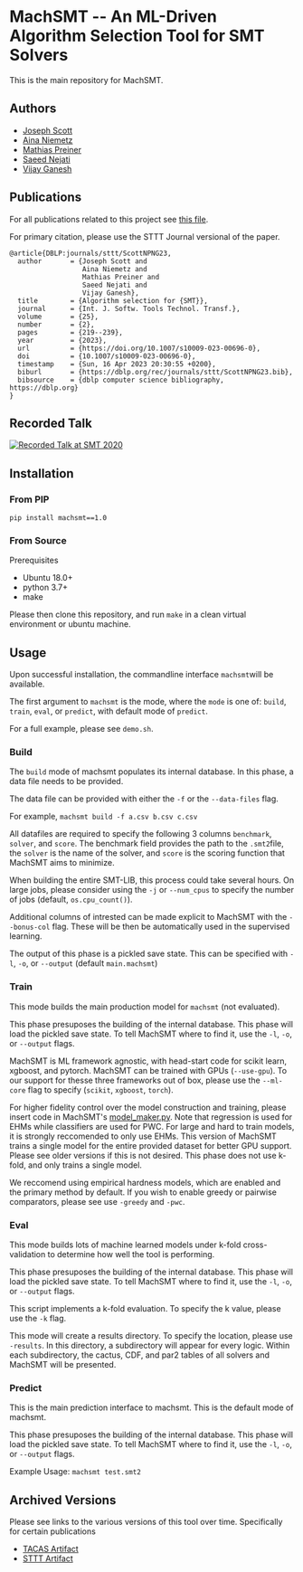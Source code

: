 # MachSMT -- An ML-Driven Algorithm Selection Tool for SMT Solvers

This is the main repository for MachSMT.

## Authors
  * [Joseph Scott](https://www.joe-scott.net/)
  * [Aina Niemetz](https://cs.stanford.edu/~niemetz/)
  * [Mathias Preiner](https://cs.stanford.edu/~preiner/)
  * [Saeed Nejati](https://saeednj.github.io/)
  * [Vijay Ganesh](https://ece.uwaterloo.ca/~vganesh/)


## Publications

For all publications related to this project see [this file](https://github.com/MachSMT/MachSMT/blob/main/machsmt.bib).

For primary citation, please use the STTT Journal versional of the paper.

```
@article{DBLP:journals/sttt/ScottNPNG23,
  author       = {Joseph Scott and
                  Aina Niemetz and
                  Mathias Preiner and
                  Saeed Nejati and
                  Vijay Ganesh},
  title        = {Algorithm selection for {SMT}},
  journal      = {Int. J. Softw. Tools Technol. Transf.},
  volume       = {25},
  number       = {2},
  pages        = {219--239},
  year         = {2023},
  url          = {https://doi.org/10.1007/s10009-023-00696-0},
  doi          = {10.1007/s10009-023-00696-0},
  timestamp    = {Sun, 16 Apr 2023 20:30:55 +0200},
  biburl       = {https://dblp.org/rec/journals/sttt/ScottNPNG23.bib},
  bibsource    = {dblp computer science bibliography, https://dblp.org}
}
```

## Recorded Talk

[![Recorded Talk at SMT 2020](https://img.youtube.com/vi/OfZaIUXltf4/0.jpg)](https://www.youtube.com/watch?v=OfZaIUXltf4&t=5795s)

## Installation

### From PIP

`pip install machsmt==1.0`

### From Source

Prerequisites
* Ubuntu 18.0+
* python 3.7+
* make

Please then clone this repository, and run `make` in a clean virtual environment or ubuntu machine.

## Usage

Upon successful installation, the commandline interface `machsmt`will be available. 

The first argument to `machsmt` is the mode, where the `mode` is one of:  `build`, `train`, `eval`, or `predict`, with default mode of `predict`.

For a full example, please see `demo.sh`.

### Build

The `build` mode of machsmt populates its internal database. In this phase, a data file needs to be provided.

The data file can be provided with either the `-f` or the `--data-files` flag.

For example, `machsmt build -f a.csv b.csv c.csv`

All datafiles are required to specify the following 3 columns `benchmark`, `solver`, and `score`. The benchmark field provides the path to the `.smt2`file, the `solver` is the name of the solver, and `score` is the scoring function that MachSMT aims to minimize.

When building the entire SMT-LIB, this process could take several hours. On large jobs, please consider using the `-j` or `--num_cpus` to specify the number of jobs (default, `os.cpu_count()`).

Additional columns of intrested can be made explicit to MachSMT with the `--bonus-col` flag. These will be then be automatically  used in the supervised learning. 

The output of this phase is a pickled save state. This can be specified with `-l`, `-o`, or `--output` (default `main.machsmt`)

### Train

This mode builds the main production model for `machsmt` (not evaluated).

This phase presuposes the building of the internal database. This phase will load the pickled save state. To tell MachSMT where to find it, use the `-l`, `-o`, or `--output` flags.

MachSMT is ML framework agnostic, with head-start code for scikit learn, xgboost, and pytorch. MachSMT can be trained with GPUs (`--use-gpu`). To our support for thesse three frameworks out of box, please use the `--ml-core` flag to specify (`scikit`, `xgboost`, `torch`).

For higher fidelity control over the model construction and training, please insert code in MachSMT's [model_maker.py](https://github.com/MachSMT/MachSMT/blob/main/machsmt/ml/model_maker.py). Note that regression is used for EHMs while classifiers are used for PWC. For large and hard to train models, it is strongly reccomended to only use EHMs. This version of MachSMT trains a single model for the entire provided dataset for better GPU support. Please see older versions if this is not desired. This phase does not use k-fold, and only trains a single model.

We reccomend using empirical hardness models, which are enabled and the primary method by default. If you wish to enable greedy or pairwise comparators, please see use `-greedy` and `-pwc`.

### Eval

This mode builds lots of machine learned models under k-fold cross-validation to determine how well the tool is performing. 

This phase presuposes the building of the internal database. This phase will load the pickled save state. To tell MachSMT where to find it, use the `-l`, `-o`, or `--output` flags.

This script implements a k-fold evaluation. To specify the k value, please use the `-k` flag. 

This mode will create a results directory. To specify the location, please use `-results`. In this directory, a subdirectory will appear for every logic. Within each subdirectory, the cactus, CDF, and par2 tables of all solvers and MachSMT will be presented.

### Predict

This is the main prediction interface to machsmt. This is the default mode of machsmt.

This phase presuposes the building of the internal database. This phase will load the pickled save state. To tell MachSMT where to find it, use the `-l`, `-o`, or `--output` flags.

Example Usage:
`machsmt test.smt2`

## Archived Versions

Please see links to the various versions of this tool over time. Specifically for certain publications

* [TACAS Artifact](https://github.com/MachSMT/TACAS-Artifact)
* [STTT Artifact](https://github.com/MachSMT/STTT-Artifact) 

